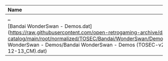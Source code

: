 |Name|Size|
|:---|---:|
|[..](../index.html)|DIR|
|[Bandai WonderSwan - Demos.dat](https://raw.githubusercontent.com/open-retrogaming-archive/dat-catalog/main/root/normalized/TOSEC/Bandai/WonderSwan/Demos/Bandai WonderSwan - Demos/Bandai WonderSwan - Demos (TOSEC-v2013-12-13_CM).dat)|1157|
